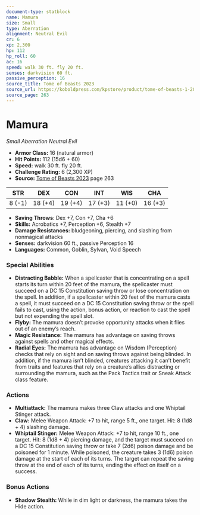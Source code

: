 ```yaml
---
document-type: statblock
name: Mamura
size: Small
type: Aberration
alignment: Neutral Evil
cr: 6
xp: 2,300
hp: 112
hp_roll: 60
ac: 16
speed: walk 30 ft. fly 20 ft.
senses: darkvision 60 ft. 
passive_perception: 16
source_title: Tome of Beasts 2023
source_url: https://koboldpress.com/kpstore/product/tome-of-beasts-1-2023-edition/
source_page: 263
---
```


# Mamura

*Small* *Aberration* *Neutral Evil*

- **Armor Class:** 16 (natural armor)
- **Hit Points:** 112 (15d6 + 60)
- **Speed:** walk 30 ft. fly 20 ft.
- **Challenge Rating:** 6 (2,300 XP)
- **Source:** [Tome of Beasts 2023](https://koboldpress.com/kpstore/product/tome-of-beasts-1-2023-edition/) page 263

| STR | DEX | CON | INT | WIS | CHA |
| --- | --- | --- | --- | --- | --- |
| 8 (-1) | 18 (+4) | 19 (+4) | 17 (+3) | 11 (+0) | 16 (+3) |

- **Saving Throws**: Dex +7, Con +7, Cha +6
- **Skills:** Acrobatics +7, Perception +6, Stealth +7
- **Damage Resistances:** bludgeoning, piercing, and slashing from nonmagical attacks
- **Senses:** darkvision 60 ft., passive Perception 16
- **Languages:** Common, Goblin, Sylvan, Void Speech

### Special Abilities

- **Distracting Babble:** When a spellcaster that is concentrating on a spell starts its turn within 20 feet of the mamura, the spellcaster must succeed on a DC 15 Constitution saving throw or lose concentration on the spell. In addition, if a spellcaster within 20 feet of the mamura casts a spell, it must succeed on a DC 15 Constitution saving throw or the spell fails to cast, using the action, bonus action, or reaction to cast the spell but not expending the spell slot.
- **Flyby:** The mamura doesn’t provoke opportunity attacks when it flies out of an enemy’s reach.
- **Magic Resistance:** The mamura has advantage on saving throws against spells and other magical effects.
- **Radial Eyes:** The mamura has advantage on Wisdom (Perception) checks that rely on sight and on saving throws against being blinded. In addition, if the mamura isn’t blinded, creatures attacking it can’t benefit from traits and features that rely on a creature’s allies distracting or surrounding the mamura, such as the Pack Tactics trait or Sneak Attack class feature.

### Actions

- **Multiattack:** The mamura makes three Claw attacks and one Whiptail Stinger attack.
- **Claw:** Melee Weapon Attack: +7 to hit, range 5 ft., one target. Hit: 8 (1d8 + 4) slashing damage.
- **Whiptail Stinger:** Melee Weapon Attack: +7 to hit, range 10 ft., one target. Hit: 8 (1d8 + 4) piercing damage, and the target must succeed on a DC 15 Constitution saving throw or take 7 (2d6) poison damage and be poisoned for 1 minute. While poisoned, the creature takes 3 (1d6) poison damage at the start of each of its turns. The target can repeat the saving throw at the end of each of its turns, ending the effect on itself on a success.

### Bonus Actions

- **Shadow Stealth:** While in dim light or darkness, the mamura takes the Hide action.
